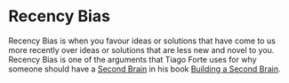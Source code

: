 # Recency Bias

Recency Bias is when you favour ideas or solutions that have come to us more
recently over ideas or solutions that are less new and novel to you. Recency
Bias is one of the arguments that Tiago Forte uses for why someone should have a
[Second Brain](/writing/second-brain.md) in his book [Building a Second
Brain](/books/building-a-second-brain.md).
